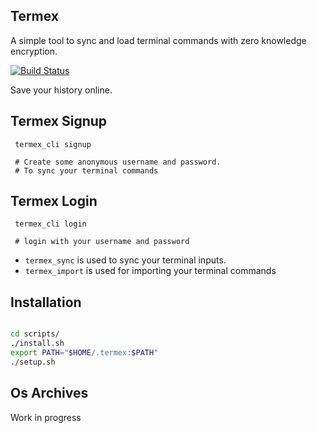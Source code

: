 ## Termex

A simple tool to sync and load terminal commands with zero knowledge encryption.

[![Build Status](https://travis-ci.org/i-2/termex.svg?branch=master)](https://travis-ci.org/i-2/termex)

Save your history online.

## Termex Signup

```
 termex_cli signup

 # Create some anonymous username and password.
 # To sync your terminal commands

```

## Termex Login

```
 termex_cli login

 # login with your username and password
```

* `termex_sync` is used to sync your terminal inputs.
* `termex_import` is used for importing your terminal commands

## Installation

```sh

cd scripts/
./install.sh
export PATH="$HOME/.termex:$PATH"
./setup.sh

```

## Os Archives

Work in progress